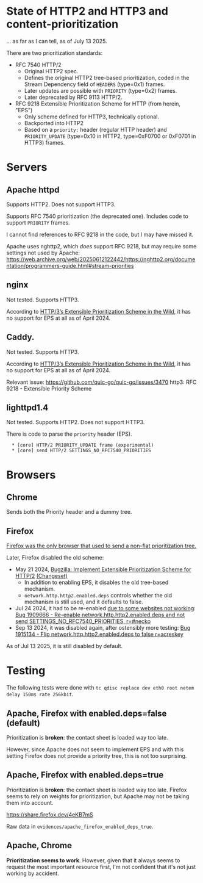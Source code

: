 # State of HTTP2 and HTTP3 and content-prioritization

... as far as I can tell, as of July 13 2025.

There are two prioritization standards:
* RFC 7540 HTTP/2
    * Original HTTP2 spec.
    * Defines the original HTTP2 tree-based prioritization, coded in the Stream Dependency field of `HEADERS` (type=0x1) frames.
    * Later updates are possible with `PRIORITY` (type=0x2) frames.
    * Later deprecated by RFC 9113 HTTP/2.
* RFC 9218 Extensible Prioritization Scheme for HTTP (from herein, "EPS")
    * Only scheme defined for HTTP3, technically optional.
    * Backported into HTTP2
    * Based on a `priority:` header (regular HTTP header) and `PRIORITY_UPDATE` (type=0x10 in HTTP2, type=0xF0700 or 0xF0701 in HTTP3) frames.

# Servers

## Apache httpd

Supports HTTP2. Does not support HTTP3.

Supports RFC 7540 prioritization (the deprecated one). Includes code to support `PRIORITY` frames.

I cannot find references to RFC 9218 in the code, but I may have missed it.

Apache uses nghttp2, which *does* support RFC 9218, but may require some settings not used by Apache: https://web.archive.org/web/20250612122442/https://nghttp2.org/documentation/programmers-guide.html#stream-priorities

## nginx

Not tested. Supports HTTP3.

According to [HTTP/3’s Extensible Prioritization Scheme in the Wild](https://documentserver.uhasselt.be/bitstream/1942/43545/2/ANRW24_h3_eps_in_the_wild_authorversion_20240626.pdf), it has no support for EPS at all as of April 2024.

## Caddy.

Not tested. Supports HTTP3.

According to [HTTP/3’s Extensible Prioritization Scheme in the Wild](https://documentserver.uhasselt.be/bitstream/1942/43545/2/ANRW24_h3_eps_in_the_wild_authorversion_20240626.pdf), it has no support for EPS at all as of April 2024.

Relevant issue: https://github.com/quic-go/quic-go/issues/3470 http3: RFC 9218 - Extensible Priority Scheme

## lighttpd1.4

Not tested. Supports HTTP2. Does not support HTTP3.

There is code to parse the `priority` header (EPS).

```
  * [core] HTTP/2 PRIORITY_UPDATE frame (experimental)
  * [core] send HTTP/2 SETTINGS_NO_RFC7540_PRIORITIES
```

# Browsers

## Chrome

Sends both the Priority header and a dummy tree.

## Firefox

[Firefox was the only browser that used to send a non-flat prioritization tree.](https://www.youtube.com/watch?v=nH4iRpFnf1c&t=1194s)

Later, Firefox disabled the old scheme:

* May 21 2024, [Bugzilla: Implement Extensible Prioritization Scheme for HTTP/2](https://bugzilla.mozilla.org/show_bug.cgi?id=1865040) [(Changeset)](https://hg-edge.mozilla.org/integration/autoland/pushloghtml?fromchange=750a9d68013bf86f5d1e16ddc95cce396fffd4a2&tochange=deedf27980767ec044741273bc0c9ad212bc4e1d)
    * In addition to enabling EPS, it disables the old tree-based mechanism.
    * `network.http.http2.enabled.deps` controls whether the old mechanism is still used, and it defaults to false.
* Jul 24 2024, it had to be re-enabled [due to some websites not working](https://bugzilla.mozilla.org/show_bug.cgi?id=1909666): [Bug 1909666 - Re-enable network.http.http2.enabled.deps and not send SETTINGS_NO_RFC7540_PRIORITIES, r=#necko](https://phabricator.services.mozilla.com/D217584)
* Sep 13 2024, it was disabled again, after ostensibly more testing: [Bug 1915134 - Flip network.http.http2.enabled.deps to false r=acreskey](https://phabricator.services.mozilla.com/D220390)

As of Jul 13 2025, it is still disabled by default.

# Testing

The following tests were done with `tc qdisc replace dev eth0 root netem delay 150ms rate 256kbit`.

## Apache, Firefox with enabled.deps=false (default)

Prioritization is **broken**: the contact sheet is loaded way too late.

However, since Apache does not seem to implement EPS and with this setting Firefox does not provide a priority tree, this is not too surprising.

## Apache, Firefox with enabled.deps=true

Prioritization is **broken**: the contact sheet is loaded way too late. Firefox seems to rely on weights for prioritization, but Apache may not be taking them into account.

https://share.firefox.dev/4eKB7mS

Raw data in `evidences/apache_firefox_enabled_deps_true`.

## Apache, Chrome

**Prioritization seems to work**. However, given that it always seems to request the most important resource first, I'm not confident that it's not just working by accident.